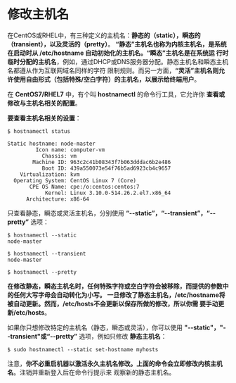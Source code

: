 修改主机名
=================================================================================
在CentOS或RHEL中，有三种定义的主机名：**静态的（static），瞬态的（transient），以及灵活的（pretty）**。
**“静态”主机名也称为内核主机名，是系统在启动时从 /etc/hostname 自动初始化的主机名。“瞬态”主机名是在系统运
行时临时分配的主机名**，例如，通过DHCP或DNS服务器分配。静态主机名和瞬态主机名都遵从作为互联网域名同样的字符
限制规则。而另一方面，**“灵活”主机名则允许使用自由形式（包括特殊/空白字符）的主机名，以展示给终端用户**。

在 **CentOS7/RHEL7** 中，有个叫 **hostnamectl** 的命令行工具，它允许你 **查看或修改与主机名相关的配置**。

**要查看主机名相关的设置**：
```shell
$ hostnamectl status
```
```
Static hostname: node-master
         Icon name: computer-vm
           Chassis: vm
        Machine ID: 963c2c41b08343f7b063dddac6b2e486
           Boot ID: 439a550073e54f76b5ad6923cb4c9657
    Virtualization: kvm
  Operating System: CentOS Linux 7 (Core)
       CPE OS Name: cpe:/o:centos:centos:7
            Kernel: Linux 3.10.0-514.26.2.el7.x86_64
      Architecture: x86-64
```
只查看静态，瞬态或灵活主机名，分别使用 **“--static”，“--transient”，“--pretty”** 选项：
```shell
$ hostnamectl --static
node-master
```
```shell
$ hostnamectl --transient
node-master
```
```shell
$ hostnamectl --pretty

```
**在修改静态，瞬态主机名时，任何特殊字符或空白字符会被移除，而提供的参数中的任何大写字母会自动转化为小写。
一旦修改了静态主机名，/etc/hostname将被自动更新。然而，/etc/hosts不会更新以保存所做的修改，所以你需
要手动更新/etc/hosts**。

如果你只想修改特定的主机名（静态，瞬态或灵活），你可以使用 **"--static"，"--transient"或“--pretty”**
选项，例如只修改 **静态主机名**：
```shell
$ sudo hostnamectl --static set-hostname myhosts
```
注意，**你不必重启机器以激活永久主机名修改。上面的命令会立即修改内核主机名**。注销并重新登入后在命令行提示来
观察新的静态主机名。

